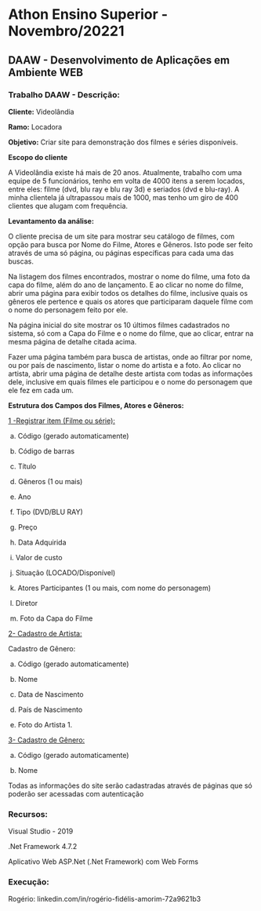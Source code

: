 # Athon Ensino Superior - Novembro/20221

## DAAW - Desenvolvimento de Aplicações em Ambiente WEB

### Trabalho DAAW - Descrição:

**Cliente:** Videolândia 

**Ramo:** Locadora

**Objetivo:** Criar site para demonstração dos filmes e séries disponíveis. 

**Escopo do cliente**

A Videolândia existe há mais de 20 anos. Atualmente, trabalho com uma equipe de 5  funcionários, tenho em volta de 4000 itens a serem locados, entre eles: filme (dvd, blu ray e blu  ray 3d) e seriados (dvd e blu-ray). A minha clientela já ultrapassou mais de 1000, mas tenho um  giro de 400 clientes que alugam com frequência. 

**Levantamento da análise:**

 O cliente precisa de um site para mostrar seu catálogo de filmes, com opção para busca por  Nome do Filme, Atores e Gêneros. Isto pode ser feito através de uma só página, ou páginas  específicas para cada uma das buscas. 

Na listagem dos filmes encontrados, mostrar o nome do filme, uma foto da capa do filme, além  do ano de lançamento. E ao clicar no nome do filme, abrir uma página para exibir todos os  detalhes do filme, inclusive quais os gêneros ele pertence e quais os atores que participaram  daquele filme com o nome do personagem feito por ele. 

Na página inicial do site mostrar os 10 últimos filmes cadastrados no sistema, só com a Capa do  Filme e o nome do filme, que ao clicar, entrar na mesma página de detalhe citada acima. 

Fazer uma página também para busca de artistas, onde ao filtrar por nome, ou por país de  nascimento, listar o nome do artista e a foto. Ao clicar no artista, abrir uma página de detalhe  deste artista com todas as informações dele, inclusive em quais filmes ele participou e o nome  do personagem que ele fez em cada um.

**Estrutura dos Campos dos Filmes, Atores e Gêneros:** 

<u>1 -Registrar item (Filme ou série):</u>

​			a. Código (gerado automaticamente) 

​			b. Código de barras 

​			c. Título 

​			d. Gêneros (1 ou mais) 

​			e. Ano 

​			f. Tipo (DVD/BLU RAY) 

​			g. Preço 

​			h. Data Adquirida 

​			i. Valor de custo 

​			j. Situação (LOCADO/Disponível)

​			k. Atores Participantes (1 ou mais, com nome do personagem) 

​			l. Diretor 

​			m. Foto da Capa do Filme 

<u>2- Cadastro de Artista:</u> 

Cadastro de Gênero:

​			a. Código (gerado automaticamente)

​			b. Nome 

​			c. Data de Nascimento 

​			d. País de Nascimento 

​			e. Foto do Artista 1. 

<u>3- Cadastro de Gênero:</u>

​			a. Código (gerado automaticamente)

​			b. Nome 

Todas as informações do site serão cadastradas através de páginas que só poderão ser acessadas  com autenticação



### Recursos:

Visual Studio - 2019

.Net Framework 4.7.2 

Aplicativo Web ASP.Net (.Net Framework) com Web Forms



### Execução:

Rogério: linkedin.com/in/rogério-fidélis-amorim-72a9621b3









